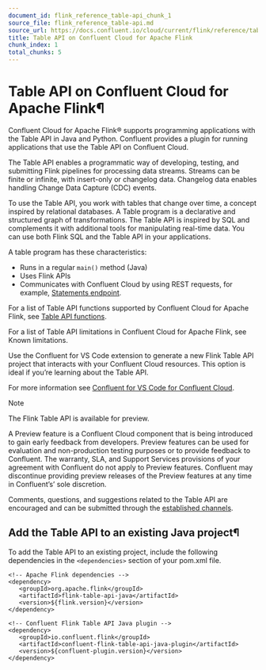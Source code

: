 ```yaml
---
document_id: flink_reference_table-api_chunk_1
source_file: flink_reference_table-api.md
source_url: https://docs.confluent.io/cloud/current/flink/reference/table-api.html
title: Table API on Confluent Cloud for Apache Flink
chunk_index: 1
total_chunks: 5
---
```


# Table API on Confluent Cloud for Apache Flink¶

Confluent Cloud for Apache Flink® supports programming applications with the Table API in Java and Python. Confluent provides a plugin for running applications that use the Table API on Confluent Cloud.

The Table API enables a programmatic way of developing, testing, and submitting Flink pipelines for processing data streams. Streams can be finite or infinite, with insert-only or changelog data. Changelog data enables handling Change Data Capture (CDC) events.

To use the Table API, you work with tables that change over time, a concept inspired by relational databases. A Table program is a declarative and structured graph of transformations. The Table API is inspired by SQL and complements it with additional tools for manipulating real-time data. You can use both Flink SQL and the Table API in your applications.

A table program has these characteristics:

* Runs in a regular `main()` method (Java)
* Uses Flink APIs
* Communicates with Confluent Cloud by using REST requests, for example, [Statements endpoint](/cloud/current/api.html#tag/Statements-\(sqlv1\)/operation/createSqlv1Statement).

For a list of Table API functions supported by Confluent Cloud for Apache Flink, see [Table API functions](functions/table-api-functions.html#flink-table-api-functions).

For a list of Table API limitations in Confluent Cloud for Apache Flink, see Known limitations.

Use the Confluent for VS Code extension to generate a new Flink Table API project that interacts with your Confluent Cloud resources. This option is ideal if you’re learning about the Table API.

For more information see [Confluent for VS Code for Confluent Cloud](../../client-apps/vs-code-extension.html#cc-vscode-extension).

Note

The Flink Table API is available for preview.

A Preview feature is a Confluent Cloud component that is being introduced to gain early feedback from developers. Preview features can be used for evaluation and non-production testing purposes or to provide feedback to Confluent. The warranty, SLA, and Support Services provisions of your agreement with Confluent do not apply to Preview features. Confluent may discontinue providing preview releases of the Preview features at any time in Confluent’s’ sole discretion.

Comments, questions, and suggestions related to the Table API are encouraged and can be submitted through the [established channels](../get-help.html#ccloud-flink-help).

## Add the Table API to an existing Java project¶

To add the Table API to an existing project, include the following dependencies in the `<dependencies>` section of your pom.xml file.

    <!-- Apache Flink dependencies -->
    <dependency>
       <groupId>org.apache.flink</groupId>
       <artifactId>flink-table-api-java</artifactId>
       <version>${flink.version}</version>
    </dependency>

    <!-- Confluent Flink Table API Java plugin -->
    <dependency>
       <groupId>io.confluent.flink</groupId>
       <artifactId>confluent-flink-table-api-java-plugin</artifactId>
       <version>${confluent-plugin.version}</version>
    </dependency>

